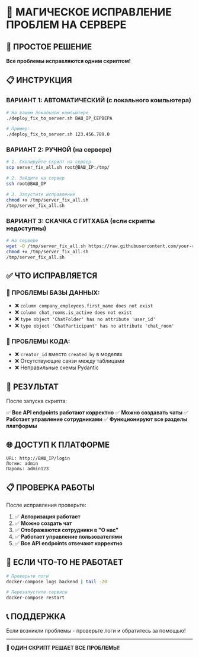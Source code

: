 # 🚀 МАГИЧЕСКОЕ ИСПРАВЛЕНИЕ ПРОБЛЕМ НА СЕРВЕРЕ

## 🎯 ПРОСТОЕ РЕШЕНИЕ

**Все проблемы исправляются одним скриптом!**

## 📋 ИНСТРУКЦИЯ

### ВАРИАНТ 1: АВТОМАТИЧЕСКИЙ (с локального компьютера)

```bash
# На вашем локальном компьютере
./deploy_fix_to_server.sh ВАШ_IP_СЕРВЕРА

# Пример:
./deploy_fix_to_server.sh 123.456.789.0
```

### ВАРИАНТ 2: РУЧНОЙ (на сервере)

```bash
# 1. Скопируйте скрипт на сервер
scp server_fix_all.sh root@ВАШ_IP:/tmp/

# 2. Зайдите на сервер
ssh root@ВАШ_IP

# 3. Запустите исправление
chmod +x /tmp/server_fix_all.sh
/tmp/server_fix_all.sh
```

### ВАРИАНТ 3: СКАЧКА С ГИТХАБА (если скрипты недоступны)

```bash
# На сервере
wget -O /tmp/server_fix_all.sh https://raw.githubusercontent.com/your-repo/server_fix_all.sh
chmod +x /tmp/server_fix_all.sh
/tmp/server_fix_all.sh
```

## ✅ ЧТО ИСПРАВЛЯЕТСЯ

### 🔧 ПРОБЛЕМЫ БАЗЫ ДАННЫХ:
- ❌ `column company_employees.first_name does not exist`
- ❌ `column chat_rooms.is_active does not exist`
- ❌ `type object 'ChatFolder' has no attribute 'user_id'`
- ❌ `type object 'ChatParticipant' has no attribute 'chat_room'`

### 🔧 ПРОБЛЕМЫ КОДА:
- ❌ `creator_id` вместо `created_by` в моделях
- ❌ Отсутствующие связи между таблицами
- ❌ Неправильные схемы Pydantic

## 🎉 РЕЗУЛЬТАТ

После запуска скрипта:

✅ **Все API endpoints работают корректно**
✅ **Можно создавать чаты**
✅ **Работает управление сотрудниками**
✅ **Функционируют все разделы платформы**

## 🌐 ДОСТУП К ПЛАТФОРМЕ

```
URL: http://ВАШ_IP/login
Логин: admin
Пароль: admin123
```

## 📋 ПРОВЕРКА РАБОТЫ

После исправления проверьте:

1. ✅ **Авторизация работает**
2. ✅ **Можно создать чат**
3. ✅ **Отображаются сотрудники в "О нас"**
4. ✅ **Работает управление пользователями**
5. ✅ **Все API endpoints отвечают корректно**

## 🚨 ЕСЛИ ЧТО-ТО НЕ РАБОТАЕТ

```bash
# Проверьте логи
docker-compose logs backend | tail -20

# Перезапустите сервисы
docker-compose restart
```

## 📞 ПОДДЕРЖКА

Если возникли проблемы - проверьте логи и обратитесь за помощью!

---

**🎯 ОДИН СКРИПТ РЕШАЕТ ВСЕ ПРОБЛЕМЫ!**
